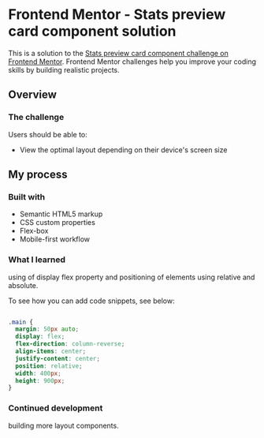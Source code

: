# Frontend Mentor - Stats preview card component solution

This is a solution to the [Stats preview card component challenge on Frontend Mentor](https://www.frontendmentor.io/challenges/stats-preview-card-component-8JqbgoU62). Frontend Mentor challenges help you improve your coding skills by building realistic projects.

## Overview

### The challenge

Users should be able to:

- View the optimal layout depending on their device's screen size

## My process

### Built with

- Semantic HTML5 markup
- CSS custom properties
- Flex-box
- Mobile-first workflow

### What I learned

using of display flex property and positioning of elements using relative and absolute.

To see how you can add code snippets, see below:

```html

```

```css
.main {
  margin: 50px auto;
  display: flex;
  flex-direction: column-reverse;
  align-items: center;
  justify-content: center;
  position: relative;
  width: 400px;
  height: 900px;
}
```

### Continued development

building more layout components.
